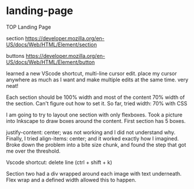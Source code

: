 # landing-page

TOP Landing Page

section
https://developer.mozilla.org/en-US/docs/Web/HTML/Element/section

buttons
https://developer.mozilla.org/en-US/docs/Web/HTML/Element/button

learned a new VScode shortcut, multi-line cursor edit. place my cursor anywhere as much as I want and make multiple edits at the same time. very neat!

Each section should be 100% width and most of the content 70% width of the section. Can't figure out how to set it. So far, tried width: 70% with CSS

I am going to try to layout one section with only flexboxes. Took a picture into Inkscape to draw boxes around the content. First section has 5 boxes.

justify-content: center; was not working and I did not understand why. Finally, I tried align-items: center; and it worked exactly how I imagined. Broke down the problem into a bite size chunk, and found the step that got me over the threshold.

Vscode shortcut: delete line (ctrl + shift + k)

Section two had a div wrapped around each image with text underneath. Flex wrap and a defined width allowed this to happen.
